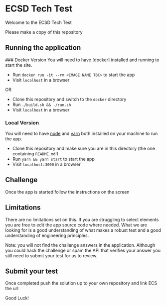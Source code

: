 # ECSD Tech Test
Welcome to the ECSD Tech Test 

Please make a copy of this repository

## Running the application

### Docker Version
You will need to have [docker] installed and running to start the site.

- Run `docker run -it --rm <IMAGE NAME TBC>` to start the app
- Visit `localhost` in a browser

OR

- Clone this repository and switch to the `docker` directory
- Run `./build.sh && ./run.sh`
- Visit `localhost` in a browser

### Local Version
You will need to have [node] and [yarn] both installed on your machine to run the app.

- Clone this repository and make sure you are in this directory (the one containing `README.md`!)
- Run `yarn && yarn start` to start the app
- Visit `localhost:3000` in a browser

## Challenge 
Once the app is started follow the instructions on the screen

## Limitations
There are no limitations set on this. If you are struggling to select elements you are free to edit the app source code where needed.
What we are looking for is a good understanding of what makes a robust test and a good understanding of engineering principles.

Note: you will not find the challenge answers in the application. Although you could hack the challenge or spam the API that verifies your answer you still need to submit your test for us to review. 

## Submit your test
Once completed push the solution up to your own repository and link ECS the url 

Good Luck!


[node]: https://nodejs.org/en/
[yarn]: https://yarnpkg.com/en/
